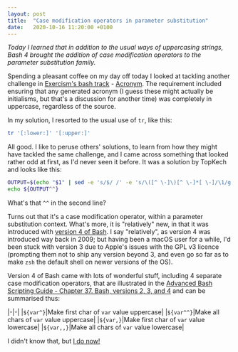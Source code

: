 ```yaml
---
layout: post
title:  "Case modification operators in parameter substitution"
date:   2020-10-16 11:20:00 +0100
---
```

_Today I learned that in addition to the usual ways of uppercasing strings, Bash 4 brought the addition of case modification operators to the parameter substitution family._

Spending a pleasant coffee on my day off today I looked at tackling another challenge in [Exercism's bash track](https://exercism.io/tracks/bash) - [Acronym](https://exercism.io/tracks/bash/exercises/acronym/solutions/e70a7282d2fb4856bbeb1c2ae745d3c4). The requirement included ensuring that any generated acronym (I guess these might actually be initialisms, but that's a discussion for another time) was completely in uppercase, regardless of the source.

In my solution, I resorted to the usual use of `tr`, like this:

```bash
tr '[:lower:]' '[:upper:]'
```

All good. I like to peruse others' solutions, to learn from how they might have tackled the same challenge, and I came across something that looked rather odd at first, as I'd never seen it before. It was a solution by TopKech and looks like this:

```bash
OUTPUT=$(echo "$1" | sed -e 's/$/ /' -e 's/\([^ \-]\)[^ \-]*[ \-]/\1/g' -e 's/^ *//')
echo ${OUTPUT^^}
```

What's that `^^` in the second line?

Turns out that it's a case modification operator, within a parameter substitution context. What's more, it is "relatively" new, in that it was introduced with [version 4 of Bash](https://tldp.org/LDP/abs/html/bashver4.html). I say "relatively", as version 4 was introduced way back in 2009; but having been a macOS user for a while, I'd been stuck with version 3 due to Apple's issues with the GPL v3 licence (prompting them not to ship any version beyond 3, and even go so far as to make `zsh` the default shell on newer versions of the OS).

Version 4 of Bash came with lots of wonderful stuff, including 4 separate case modification operators, that are illustrated in the [Advanced Bash Scripting Guide - Chapter 37. Bash, versions 2, 3, and 4](https://tldp.org/LDP/abs/html/bashver4.html) and can be summarised thus:

|-|-|
|`${var^}`|Make first char of `var` value uppercase|
|`${var^^}`|Make all chars of `var` value uppercase|
|`${var,}`|Make first char of `var` value lowercase|
|`${var,,}`|Make all chars of `var` value lowercase|

I didn't know that, but [I do now!](https://twitter.com/qmacro/status/1317046383950659584)
